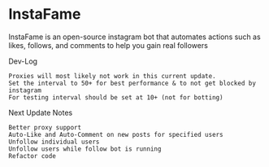 # InstaFame
InstaFame is an open-source instagram bot that automates actions such as likes, follows, and comments to help you gain real followers

Dev-Log
```
Proxies will most likely not work in this current update.
Set the interval to 50+ for best performance & to not get blocked by instagram
For testing interval should be set at 10+ (not for botting)
```

Next Update Notes
```
Better proxy support
Auto-Like and Auto-Comment on new posts for specified users
Unfollow individual users
Unfollow users while follow bot is running
Refactor code
```